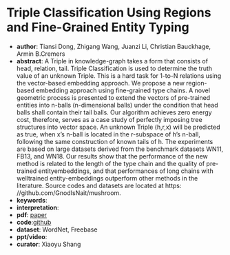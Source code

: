 # Triple Classification Using Regions and Fine-Grained Entity Typing  
- **author**: Tiansi Dong, Zhigang Wang, Juanzi Li, Christian Bauckhage, Armin B.Cremers    
- **abstract**: A Triple in knowledge-graph takes a form that consists of head, relation, tail. Triple Classification is used to determine the truth value of an unknown Triple. This is a hard task for 1-to-N relations using the vector-based embedding approach. We propose a new region-based embedding approach using fine-grained type chains. A novel geometric process is presented to extend the vectors of pre-trained entities into n-balls (n-dimensional balls) under the condition that head balls shall contain their tail balls. Our algorithm achieves zero energy cost, therefore, serves as a case study of perfectly imposing tree structures into vector space. An unknown Triple (h,r,x) will be predicted as true, when x’s n-ball is located in the r-subspace of h’s n-ball, following the same construction of known tails of h. The experiments are based on large datasets derived from the benchmark datasets WN11, FB13, and WN18. Our results show that the performance of the new method is related to the length of the type chain and the quality of pre-trained entityembeddings, and that performances of long chains with welltrained entity-embeddings outperform other methods in the literature. Source codes and datasets are located at https: //github.com/GnodIsNait/mushroom.  
- **keywords**: 
- **interpretation**:
- **pdf**: [paper](https://aaai.org/ojs/index.php/AAAI/article/view/3771)
- **code**:[github](https://github.com/GnodIsNait/mushroom)
- **dataset**: WordNet, Freebase 
- **ppt/video**:
- **curator**: Xiaoyu Shang 
